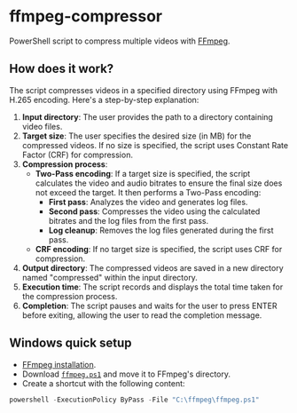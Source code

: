 # ffmpeg-compressor
PowerShell script to compress multiple videos with [FFmpeg](https://www.ffmpeg.org/).


## How does it work?
The script compresses videos in a specified directory using FFmpeg with H.265 encoding. Here's a step-by-step explanation:

1. **Input directory**: The user provides the path to a directory containing video files.
2. **Target size**: The user specifies the desired size (in MB) for the compressed videos. If no size is specified, the script uses Constant Rate Factor (CRF) for compression.
3. **Compression process**:
    - **Two-Pass encoding**: If a target size is specified, the script calculates the video and audio bitrates to ensure the final size does not exceed the target. It then performs a Two-Pass encoding:
        - **First pass**: Analyzes the video and generates log files.
        - **Second pass**: Compresses the video using the calculated bitrates and the log files from the first pass.
        - **Log cleanup**: Removes the log files generated during the first pass.
    - **CRF encoding**: If no target size is specified, the script uses CRF for compression.
4. **Output directory**: The compressed videos are saved in a new directory named "compressed" within the input directory.
5. **Execution time**: The script records and displays the total time taken for the compression process.
6. **Completion**: The script pauses and waits for the user to press ENTER before exiting, allowing the user to read the completion message.


## Windows quick setup
- [FFmpeg installation](https://www.geeksforgeeks.org/how-to-install-ffmpeg-on-windows/).
- Download [`ffmpeg.ps1`](ffmpeg.ps1) and move it to FFmpeg's directory.
- Create a shortcut with the following content:
```powershell
powershell -ExecutionPolicy ByPass -File "C:\ffmpeg\ffmpeg.ps1"
```